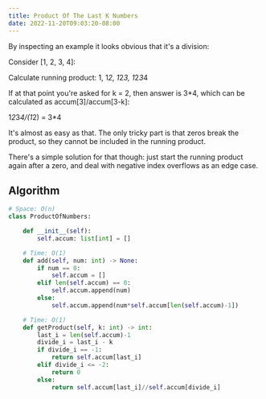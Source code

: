 ```yaml
---
title: Product Of The Last K Numbers
date: 2022-11-20T09:03:20-08:00
---
```


By inspecting an example it looks obvious that it's a division:

Consider [1, 2, 3, 4]:

Calculate running product:
1, 1*2, 1*2*3, 1*2*3*4

If at that point you're asked for k = 2, then answer is 3*4,
which can be calculated as accum[3]/accum[3-k]:

1*2*3*4/(1*2) = 3*4

It's almost as easy as that. The only tricky part is that
zeros break the product, so they cannot be included in the
running product.

There's a simple solution for that though: just start the
running product again after a zero, and deal with negative
index overflows as an edge case.


## Algorithm

```python
# Space: O(n)
class ProductOfNumbers:

    def __init__(self):
        self.accum: list[int] = []

    # Time: O(1)
    def add(self, num: int) -> None:
        if num == 0:
            self.accum = []
        elif len(self.accum) == 0:
            self.accum.append(num)
        else:
            self.accum.append(num*self.accum[len(self.accum)-1])

    # Time: O(1)
    def getProduct(self, k: int) -> int:
        last_i = len(self.accum)-1
        divide_i = last_i - k
        if divide_i == -1:
            return self.accum[last_i]
        elif divide_i <= -2:
            return 0
        else:
            return self.accum[last_i]//self.accum[divide_i]

```


